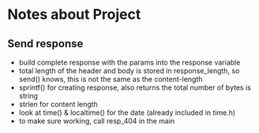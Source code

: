 # Notes about Project

## Send response

-   build complete response with the params into the response variable
-   total length of the header and body is stored in response_length, so send() knows, this is not the same as the content-length
-   sprintf() for creating response, also returns the total number of bytes is string
-   strlen for content length
-   look at time() & localtime() for the date (already included in time.h)
-   to make sure working, call resp_404 in the main
